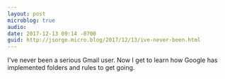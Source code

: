 ```yaml
---
layout: post
microblog: true
audio: 
date: 2017-12-13 09:14 -0700
guid: http://jsorge.micro.blog/2017/12/13/ive-never-been.html
---
```

I've never been a serious Gmail user. Now I get to learn how Google has implemented folders and rules to get going.
